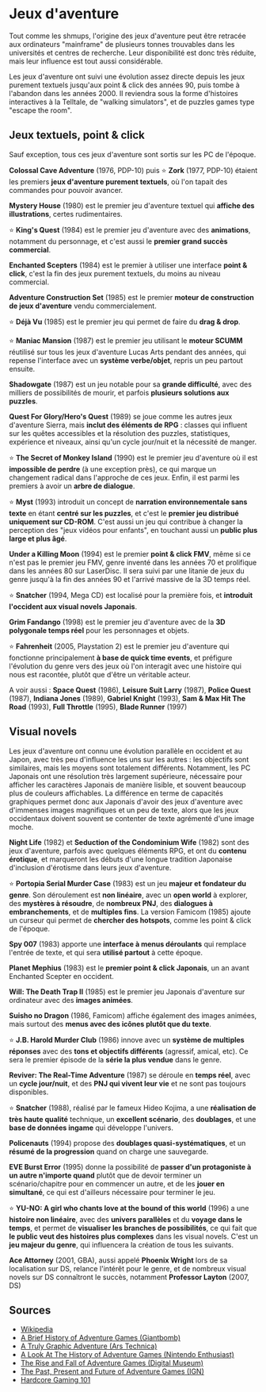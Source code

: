 # Jeux d'aventure

Tout comme les shmups, l'origine des jeux d'aventure peut être retracée aux ordinateurs "mainframe" de plusieurs tonnes trouvables dans les universités et centres de recherche. Leur disponibilité est donc très réduite, mais leur influence est tout aussi considérable.

Les jeux d'aventure ont suivi une évolution assez directe depuis les jeux purement textuels jusqu'aux point & click des années 90, puis tombe à l'abandon dans les années 2000. Il reviendra sous la forme d'histoires interactives à la Telltale, de "walking simulators", et de puzzles games type "escape the room".

## Jeux textuels, point & click

Sauf exception, tous ces jeux d'aventure sont sortis sur les PC de l'époque.

**Colossal Cave Adventure** (1976, PDP-10) puis :star: **Zork** (1977, PDP-10) étaient les premiers **jeux d'aventure purement textuels**, où l'on tapait des commandes pour pouvoir avancer.

**Mystery House** (1980) est le premier jeu d'aventure textuel qui **affiche des illustrations**, certes rudimentaires.

:star: **King's Quest** (1984) est le premier jeu d'aventure avec des **animations**, notamment du personnage, et c'est aussi le **premier grand succès commercial**.

**Enchanted Scepters** (1984) est le premier à utiliser une interface **point & click**, c'est la fin des jeux purement textuels, du moins au niveau commercial.

**Adventure Construction Set** (1985) est le premier **moteur de construction de jeux d'aventure** vendu commercialement.

:star: **Déjà Vu** (1985) est le premier jeu qui permet de faire du **drag & drop**.

:star: **Maniac Mansion** (1987) est le premier jeu utilisant le **moteur SCUMM** réutilisé sur tous les jeux d'aventure Lucas Arts pendant des années, qui repense l'interface avec un **système verbe/objet**, repris un peu partout ensuite.

**Shadowgate** (1987) est un jeu notable pour sa **grande difficulté**, avec des milliers de possibilités de mourir, et parfois **plusieurs solutions aux puzzles**.

**Quest For Glory/Hero's Quest** (1989) se joue comme les autres jeux d'aventure Sierra, mais **inclut des éléments de RPG** : classes qui influent sur les quêtes accessibles et la résolution des puzzles, statistiques, expérience et niveaux, ainsi qu'un cycle jour/nuit et la nécessité de manger.

:star: **The Secret of Monkey Island** (1990) est le premier jeu d'aventure où il est **impossible de perdre** (à une exception près), ce qui marque un changement radical dans l'approche de ces jeux. Enfin, il est parmi les premiers à avoir un **arbre de dialogue**.

:star: **Myst** (1993) introduit un concept de **narration environnementale sans texte** en étant **centré sur les puzzles**, et c'est le **premier jeu distribué uniquement sur CD-ROM**. C'est aussi un jeu qui contribue à changer la perception des "jeux vidéos pour enfants", en touchant aussi un **public plus large et plus âgé**.

**Under a Killing Moon** (1994) est le premier **point & click FMV**, même si ce n'est pas le premier jeu FMV, genre inventé dans les années 70 et prolifique dans les années 80 sur LaserDisc. Il sera suivi par une litanie de jeux du genre jusqu'à la fin des années 90 et l'arrivé massive de la 3D temps réel.

:star: **Snatcher** (1994, Mega CD) est localisé pour la première fois, et **introduit l'occident aux visual novels Japonais**.

**Grim Fandango** (1998) est le premier jeu d'aventure avec de la **3D polygonale temps réel** pour les personnages et objets.

:star: **Fahrenheit** (2005, Playstation 2) est le premier jeu d'aventure qui fonctionne principalement **à base de quick time events**, et préfigure l'évolution du genre vers des jeux où l'on interagit avec une histoire qui nous est racontée, plutôt que d'être un véritable acteur.

A voir aussi : **Space Quest** (1986), **Leisure Suit Larry** (1987), **Police Quest** (1987), **Indiana Jones** (1989), **Gabriel Knight** (1993), **Sam & Max Hit The Road** (1993), **Full Throttle** (1995), **Blade Runner** (1997)

## Visual novels

Les jeux d'aventure ont connu une évolution parallèle en occident et au Japon, avec très peu d'influence les uns sur les autres : les objectifs sont similaires, mais les moyens sont totalement différents. Notamment, les PC Japonais ont une résolution très largement supérieure, nécessaire pour afficher les caractères Japonais de manière lisible, et souvent beaucoup plus de couleurs affichables. La différence en terme de capacités graphiques permet donc aux Japonais d'avoir des jeux d'aventure avec d'immenses images magnifiques et un peu de texte, alors que les jeux occidentaux doivent souvent se contenter de texte agrémenté d'une image moche.

**Night Life** (1982) et **Seduction of the Condominium Wife** (1982) sont des jeux d'aventure, parfois avec quelques éléments RPG, et ont du **contenu érotique**, et marqueront les débuts d'une longue tradition Japonaise d'inclusion d'érotisme dans leurs jeux d'aventure.

:star: **Portopia Serial Murder Case** (1983) est un jeu **majeur et fondateur du genre**. Son déroulement est **non linéaire**, avec un **open world** à explorer, des **mystères à résoudre**, de **nombreux PNJ**, des **dialogues à embranchements**, et de **multiples fins**. La version Famicom (1985) ajoute un curseur qui permet de **chercher des hotspots**, comme les point & click de l'époque.

**Spy 007** (1983) apporte une **interface à menus déroulants** qui remplace l'entrée de texte, et qui sera **utilisé partout** à cette époque.

**Planet Mephius** (1983) est le **premier point & click Japonais**, un an avant Enchanted Scepter en occident.

**Will: The Death Trap II** (1985) est le premier jeu Japonais d'aventure sur ordinateur avec des **images animées**.

**Suisho no Dragon** (1986, Famicom) affiche également des images animées, mais surtout des **menus avec des icônes plutôt que du texte**.

:star: **J.B. Harold Murder Club** (1986) innove avec un **système de multiples réponses** avec des **tons et objectifs différents** (agressif, amical, etc). Ce sera le premier épisode de la **série la plus vendue** dans le genre.

**Reviver: The Real-Time Adventure** (1987) se déroule en **temps réel**, avec un **cycle jour/nuit**, et des **PNJ qui vivent leur vie** et ne sont pas toujours disponibles.

:star: **Snatcher** (1988), réalisé par le fameux Hideo Kojima, a une **réalisation de très haute qualité** technique, un **excellent scénario**, des **doublages**, et une **base de données ingame** qui développe l'univers.

**Policenauts** (1994) propose des **doublages quasi-systématiques**, et un **résumé de la progression** quand on charge une sauvegarde.

**EVE Burst Error** (1995) donne la possibilité de **passer d'un protagoniste à un autre n'importe quand** plutôt que de devoir terminer un scénario/chapitre pour en commencer un autre, et de les **jouer en simultané**, ce qui est d'ailleurs nécessaire pour terminer le jeu.

:star: **YU-NO: A girl who chants love at the bound of this world** (1996) a une **histoire non linéaire**, avec des **univers parallèles** et du **voyage dans le temps**, et permet de **visualiser les branches de possibilités**, ce qui fait que **le public veut des histoires plus complexes** dans les visual novels. C'est un **jeu majeur du genre**, qui influencera la création de tous les suivants.

**Ace Attorney** (2001, GBA), aussi appelé **Phoenix Wright** lors de sa localisation sur DS, relance l'intérêt pour le genre, et de nombreux visual novels sur DS connaîtront le succès, notamment **Professor Layton** (2007, DS)

## Sources

- [Wikipedia](https://en.wikipedia.org/wiki/Adventure_game)
- [A Brief History of Adventure Games (Giantbomb)](https://www.giantbomb.com/profile/gbrading/lists/a-brief-history-of-adventure-games/28894/)
- [A Truly Graphic Adventure (Ars Technica)](https://arstechnica.com/gaming/2011/01/history-of-graphic-adventures/)
- [A Look At The History of Adventure Games (Nintendo Enthusiast)](https://gamnesia.nintendoenthusiast.com/articles-a-look-at-the-history-of-adventure-games-the-good-the-bad-and-the-future-o/)
- [The Rise and Fall of Adventure Games (Digital Museum)](https://www.digitalgamemuseum.org/the-rise-and-fall-of-adventure-games/)
- [The Past, Present and Future of Adventure Games (IGN)](https://www.ign.com/articles/2015/03/02/the-past-present-and-future-of-adventure-games)
- [Hardcore Gaming 101](http://www.hardcoregaming101.net/)
